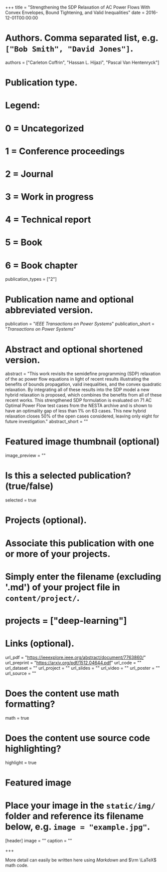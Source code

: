 +++
title = "Strengthening the SDP Relaxation of AC Power Flows With Convex Envelopes, Bound Tightening, and Valid Inequalities"
date = 2016-12-01T00:00:00

# Authors. Comma separated list, e.g. `["Bob Smith", "David Jones"]`.
authors = ["Carleton Coffrin", "Hassan L. Hijazi", "Pascal Van Hentenryck"]

# Publication type.
# Legend:
# 0 = Uncategorized
# 1 = Conference proceedings
# 2 = Journal
# 3 = Work in progress
# 4 = Technical report
# 5 = Book
# 6 = Book chapter
publication_types = ["2"]

# Publication name and optional abbreviated version.
publication = "*IEEE Transactions on Power Systems*"
publication_short = "*Transactions on Power Systems*"

# Abstract and optional shortened version.
abstract = "This work revisits the semidefine programming (SDP) relaxation of the ac power flow equations in light of recent results illustrating the benefits of bounds propagation, valid inequalities, and the convex quadratic relaxation. By integrating all of these results into the SDP model a new hybrid relaxation is proposed, which combines the benefits from all of these recent works. This strengthened SDP formulation is evaluated on 71 AC Optimal Power Flow test cases from the NESTA archive and is shown to have an optimality gap of less than 1% on 63 cases. This new hybrid relaxation closes 50% of the open cases considered, leaving only eight for future investigation."
abstract_short = ""

# Featured image thumbnail (optional)
image_preview = ""

# Is this a selected publication? (true/false)
selected = true

# Projects (optional).
#   Associate this publication with one or more of your projects.
#   Simply enter the filename (excluding '.md') of your project file in `content/project/`.
# projects = ["deep-learning"]

# Links (optional).
url_pdf = "https://ieeexplore.ieee.org/abstract/document/7763860/"
url_preprint = "https://arxiv.org/pdf/1512.04644.pdf"
url_code = ""
url_dataset = ""
url_project = ""
url_slides = ""
url_video = ""
url_poster = ""
url_source = ""

# Does the content use math formatting?
math = true

# Does the content use source code highlighting?
highlight = true

# Featured image
# Place your image in the `static/img/` folder and reference its filename below, e.g. `image = "example.jpg"`.
[header]
image = ""
caption = ""

+++

More detail can easily be written here using *Markdown* and $\rm \LaTeX$ math code.